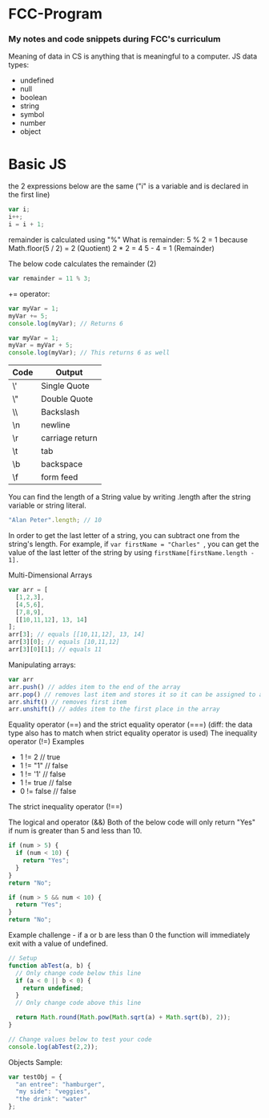 # FCC-Program
### My notes and code snippets during FCC's curriculum

Meaning of data in CS is anything that is meaningful to a computer. JS data types:
  * undefined
  * null
  * boolean
  * string
  * symbol
  * number
  * object

# Basic JS
the 2 expressions below are the same ("i" is a variable and is declared in the first line)
```javascript
var i;
i++;
i = i + 1;
```

remainder is calculated using "%"
What is remainder:
5 % 2 = 1 because
Math.floor(5 / 2) = 2 (Quotient)
2 * 2 = 4
5 - 4 = 1 (Remainder)

The below code calculates the remainder (2)
```javascript
var remainder = 11 % 3;
```
+= operator:
```javascript
var myVar = 1;
myVar += 5;
console.log(myVar); // Returns 6
```
```javascript
var myVar = 1;
myVar = myVar + 5;
console.log(myVar); // This returns 6 as well
```

Code | Output
------------ | -------------
\\' | Single Quote
\\" | Double Quote
\\\ | Backslash
\n	| newline
\r	| carriage return
\t	| tab
\b	| backspace
\f	| form feed

You can find the length of a String value by writing .length after the string variable or string literal.
```javascript
"Alan Peter".length; // 10
```

In order to get the last letter of a string, you can subtract one from the string's length.
For example, if ```var firstName = "Charles" ```, you can get the value of the last letter of the string by using ``` firstName[firstName.length - 1]. ```

Multi-Dimensional Arrays
```javascript
var arr = [
  [1,2,3],
  [4,5,6],
  [7,8,9],
  [[10,11,12], 13, 14]
];
arr[3]; // equals [[10,11,12], 13, 14]
arr[3][0]; // equals [10,11,12]
arr[3][0][1]; // equals 11
```
Manipulating arrays:
```javascript
var arr
arr.push() // addes item to the end of the array
arr.pop() // removes last item and stores it so it can be assigned to a variable
arr.shift() // removes first item
arr.unshift() // addes item to the first place in the array
```
Equality operator (==) and the strict equality operator (===) (diff: the data type also has to match when strict equality operator is used)
The inequality operator (!=)
Examples

* 1 != 2 // true
* 1 != "1" // false
* 1 != '1' // false
* 1 != true // false
* 0 != false // false

The strict inequality operator (!==)

The logical and operator (&&)
Both of the below code will only return "Yes" if num is greater than 5 and less than 10.
```javascript
if (num > 5) {
  if (num < 10) {
    return "Yes";
  }
}
return "No";
```
```javascript
if (num > 5 && num < 10) {
  return "Yes";
}
return "No";
```
Example challenge -  if a or b are less than 0 the function will immediately exit with a value of undefined.
```javascript
// Setup
function abTest(a, b) {
  // Only change code below this line
  if (a < 0 || b < 0) {
    return undefined;
  }
  // Only change code above this line

  return Math.round(Math.pow(Math.sqrt(a) + Math.sqrt(b), 2));
}

// Change values below to test your code
console.log(abTest(2,2));
```
Objects
Sample:
```javascript
var testObj = {
  "an entree": "hamburger",
  "my side": "veggies",
  "the drink": "water"
};
```
